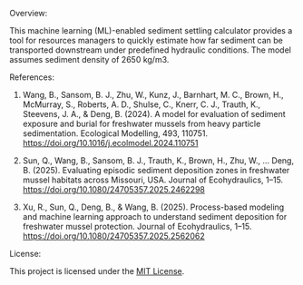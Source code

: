 Overview:

This machine learning (ML)-enabled sediment settling calculator provides a tool for resources managers to quickly estimate how far sediment can be transported downstream under predefined hydraulic conditions. The model assumes sediment density of 2650 kg/m3.

References:

1. Wang, B., Sansom, B. J., Zhu, W., Kunz, J., Barnhart, M. C., Brown, H., McMurray, S., Roberts, A. D., Shulse, C., Knerr, C. J., Trauth, K., Steevens, J. A., & Deng, B. (2024). A model for evaluation of sediment exposure and burial for freshwater mussels from heavy particle sedimentation. Ecological Modelling, 493, 110751. https://doi.org/10.1016/j.ecolmodel.2024.110751

2. Sun, Q., Wang, B., Sansom, B. J., Trauth, K., Brown, H., Zhu, W., … Deng, B. (2025). Evaluating episodic sediment deposition zones in freshwater mussel habitats across Missouri, USA. Journal of Ecohydraulics, 1–15. https://doi.org/10.1080/24705357.2025.2462298

3. Xu, R., Sun, Q., Deng, B., & Wang, B. (2025). Process-based modeling and machine learning approach to understand sediment deposition for freshwater mussel protection. Journal of Ecohydraulics, 1–15. https://doi.org/10.1080/24705357.2025.2562062



License:
 
This project is licensed under the [MIT License](LICENSE).
